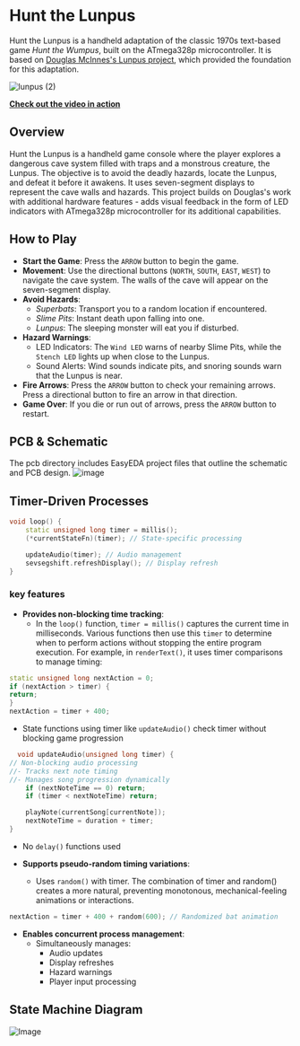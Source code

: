 # Hunt the Lunpus 
Hunt the Lunpus is a handheld adaptation of the classic 1970s text-based game _Hunt the Wumpus_, built on the ATmega328p microcontroller. 
It is based on [Douglas McInnes's Lunpus project](https://github.com/dmcinnes/lunpus/tree/main?tab=readme-ov-file), which provided the foundation for this adaptation. 

![lunpus (2)](https://github.com/user-attachments/assets/47767b1e-2f2c-4b8a-84da-5010ec537dd8)

**[Check out the video in action](https://youtu.be/F6LPQ03PLAs?si=z6rZ3W5Jc2bM02LP)**


## Overview
Hunt the Lunpus is a handheld game console where the player explores a dangerous cave system filled with traps and a monstrous creature, the Lunpus. 
The objective is to avoid the deadly hazards, locate the Lunpus, and defeat it before it awakens. 
It uses seven-segment displays to represent the cave walls and hazards. 
This project builds on Douglas's work with additional hardware features - adds visual feedback in the form of LED indicators with ATmega328p microcontroller for its additional capabilities.

## How to Play
* **Start the Game**: Press the ```ARROW``` button to begin the game.
* **Movement**: Use the directional buttons (```NORTH```, ```SOUTH```, ```EAST```, ```WEST```) to navigate the cave system. The walls of the cave will appear on the seven-segment display.
* **Avoid Hazards**:
  * _Superbats_: Transport you to a random location if encountered.
  * _Slime Pits_: Instant death upon falling into one.
  * _Lunpus_: The sleeping monster will eat you if disturbed.
* **Hazard Warnings**:
  * LED Indicators: The ```Wind LED``` warns of nearby Slime Pits, while the ```Stench LED``` lights up when close to the Lunpus.
  * Sound Alerts: Wind sounds indicate pits, and snoring sounds warn that the Lunpus is near.
* **Fire Arrows**: Press the ```ARROW``` button to check your remaining arrows. Press a directional button to fire an arrow in that direction.
* **Game Over**: If you die or run out of arrows, press the ```ARROW``` button to restart.

## PCB & Schematic
The pcb directory includes EasyEDA project files that outline the schematic and PCB design. 
![image](https://github.com/user-attachments/assets/434eae47-bbb2-49ba-bfbf-b3fdc4b49141)

## Timer-Driven Processes
```cpp
void loop() {
    static unsigned long timer = millis();
    (*currentStateFn)(timer); // State-specific processing

    updateAudio(timer); // Audio management
    sevsegshift.refreshDisplay(); // Display refresh
}
```
### key features
* **Provides non-blocking time tracking**:
  * In the ```loop()``` function, ```timer = millis()``` captures the current time in milliseconds. Various functions then use this ```timer``` to determine when to perform actions without stopping the entire program execution. For example, in ```renderText()```, it uses timer comparisons to manage timing:
```cpp
static unsigned long nextAction = 0;
if (nextAction > timer) {
return;
}
nextAction = timer + 400;
```

  * State functions using timer like ```updateAudio()``` check timer without blocking game progression
```cpp
  void updateAudio(unsigned long timer) {
// Non-blocking audio processing
//- Tracks next note timing
//- Manages song progression dynamically
    if (nextNoteTime == 0) return;
    if (timer < nextNoteTime) return;

    playNote(currentSong[currentNote]);
    nextNoteTime = duration + timer;
}
```
  * No ```delay()``` functions used
    
* **Supports pseudo-random timing variations**:
   * Uses ```random()``` with timer. The combination of timer and random() creates a more natural, preventing monotonous, mechanical-feeling animations or interactions.
```cpp
nextAction = timer + 400 + random(600); // Randomized bat animation
```

* **Enables concurrent process management**:
     * Simultaneously manages:
       * Audio updates
       * Display refreshes
       * Hazard warnings
       * Player input processing

## State Machine Diagram
![Image](https://github.com/user-attachments/assets/0e785b5a-3bd0-4b93-8277-5850491cec6a)
